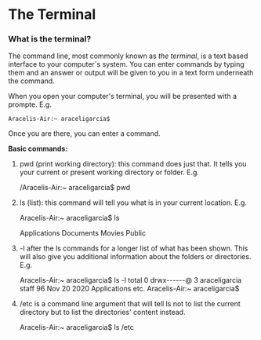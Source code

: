 # The Terminal

### What is the terminal? ###

The command line, most commonly known as *the terminal*, is a text based interface to your computer´s system. You can enter commands by typing them and an answer or output will be given to you in a text form underneath the command. 

When you open your computer's terminal, you will be presented with a prompte. E.g. 

    Aracelis-Air:~ araceligarcia$
    
Once you are there, you can enter a command. 

**Basic commands:**

1. pwd (print working directory): this command does just that. It tells you your current or present working directory or folder. E.g.

     /Aracelis-Air:~ araceligarcia$ pwd
    
2. ls (list): this command will tell you what is in your current location. E.g.

    Aracelis-Air:~ araceligarcia$ ls
   
    Applications	Documents	Movies		Public
 
 3. -l after the ls commands for a longer list of what has been shown. This will also give you additional information about the folders or directories. E.g.
 
    Aracelis-Air:~ araceligarcia$ ls -l
    total 0
    drwx------@   3 araceligarcia  staff    96 Nov 20  2020 Applications
    etc.
    Aracelis-Air:~ araceligarcia$ 
    
4. /etc is a command line argument that will tell ls not to list the current directory but to list the directories' content instead. 

    Aracelis-Air:~ araceligarcia$ ls /etc

